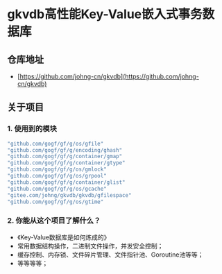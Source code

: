 # gkvdb高性能Key-Value嵌入式事务数据库

## 仓库地址
  * [https://github.com/johng-cn/gkvdb](https://github.com/johng-cn/gkvdb)

## 关于项目

### 1. 使用到的模块
```go
"github.com/gogf/gf/g/os/gfile"
"github.com/gogf/gf/g/encoding/ghash"
"github.com/gogf/gf/g/container/gmap"
"github.com/gogf/gf/g/container/gtype"
"github.com/gogf/gf/g/os/gmlock"
"github.com/gogf/gf/g/os/grpool"
"github.com/gogf/gf/g/container/glist"
"github.com/gogf/gf/g/os/gcache"
"gitee.com/johng/gkvdb/gkvdb/gfilespace"
"github.com/gogf/gf/g/os/gtime"
```

### 2. 你能从这个项目了解什么？
* 《Key-Value数据库是如何炼成的》
* 常用数据结构操作，二进制文件操作，并发安全控制；
* 缓存控制、内存锁、文件碎片管理、文件指针池、Goroutine池等等；
* 等等等等；
